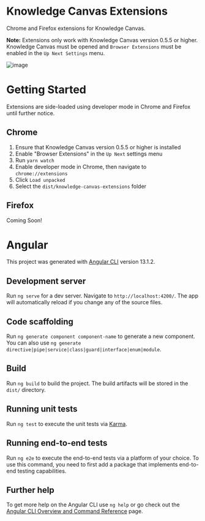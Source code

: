 # Knowledge Canvas Extensions
Chrome and Firefox extensions for Knowledge Canvas. 

**Note:** Extensions only work with Knowledge Canvas version 0.5.5 or higher. Knowledge Canvas must be opened and `Browser Extensions` must be enabled in the `Up Next Settings` menu.

![image](https://user-images.githubusercontent.com/19367848/172075198-daee1830-2220-4989-96f1-e0e0e53fb441.png)


# Getting Started

Extensions are side-loaded using developer mode in Chrome and Firefox until further notice.

## Chrome
1. Ensure that Knowledge Canvas version 0.5.5 or higher is installed
2. Enable "Browser Extensions" in the `Up Next` settings menu
3. Run `yarn watch`
4. Enable developer mode in Chrome, then navigate to `chrome://extensions`
5. Click `Load unpacked`
6. Select the `dist/knowledge-canvas-extensions` folder 

## Firefox
Coming Soon!

# Angular
This project was generated with [Angular CLI](https://github.com/angular/angular-cli) version 13.1.2.

## Development server
Run `ng serve` for a dev server. Navigate to `http://localhost:4200/`. The app will automatically reload if you change any of the source files.

## Code scaffolding
Run `ng generate component component-name` to generate a new component. You can also use `ng generate directive|pipe|service|class|guard|interface|enum|module`.

## Build
Run `ng build` to build the project. The build artifacts will be stored in the `dist/` directory.

## Running unit tests
Run `ng test` to execute the unit tests via [Karma](https://karma-runner.github.io).

## Running end-to-end tests
Run `ng e2e` to execute the end-to-end tests via a platform of your choice. To use this command, you need to first add a package that implements end-to-end testing capabilities.

## Further help
To get more help on the Angular CLI use `ng help` or go check out the [Angular CLI Overview and Command Reference](https://angular.io/cli) page.
